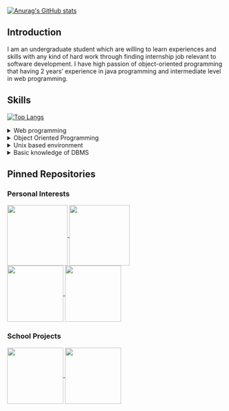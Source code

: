 [![Anurag's GitHub stats](https://github-readme-stats.vercel.app/api?username=eric2788&show_icons=true&theme=tokyonight)](https://github.com/anuraghazra/github-readme-stats)   

## Introduction

I am an undergraduate student which are willing to learn experiences and skills with any kind of hard work
through finding internship job relevant to software development. I have high passion of object-oriented
programming that having 2 years’ experience in java programming and intermediate level in web
programming.

## Skills

[![Top Langs](https://github-readme-stats.vercel.app/api/top-langs/?username=eric2788&theme=tokyonight&layout=compact)](https://github.com/anuraghazra/github-readme-stats)

<details>
  <summary>Web programming</summary>
  
- ASP .NET
- NodeJS
- Html
- CSS
- JavaScript
- Typescript
- VueJS

</details>

<details>
  <summary>Object Oriented Programming</summary>
  
- Java
- Kotlin
- C#
  
 </details>
 
 <details>
    <summary>Unix based environment</summary>
 
- Linux commands
- Shell script

</details>
  
<details>
  <summary>Basic knowledge of DBMS</summary>
  
  - Mongodb
  - MySQL
  
</details>
  
## Pinned Repositories

### Personal Interests

<a href="https://github.com/eric2788/ELDependenci">
  <img align="center" src="https://github-readme-stats.vercel.app/api/pin/?username=eric2788&repo=ELDependenci" height="140" />
</a>
<a href="https://github.com/eric2788/bilibili-jimaku-filter">
  <img align="center" src="https://github-readme-stats.vercel.app/api/pin/?username=eric2788&repo=bilibili-jimaku-filter" height="140" />
</a>
<br>
<a href="https://github.com/eric2788/HyperNiteMC-Bot">
  <img align="center" src="https://github-readme-stats.vercel.app/api/pin/?username=eric2788&repo=HyperNiteMC-Bot" height="130" />
</a>
<a href="https://github.com/eric2788/KotLib">
  <img align="center" src="https://github-readme-stats.vercel.app/api/pin/?username=eric2788&repo=KotLib" height="130" />
</a>

### School Projects

<a href="https://github.com/eric2788/sst-miniproject">
  <img align="center" src="https://github-readme-stats.vercel.app/api/pin/?username=eric2788&repo=sst-miniproject" height="130"/>
</a>
<a href="https://github.com/eric2788/MemoApp">
  <img align="center" src="https://github-readme-stats.vercel.app/api/pin/?username=eric2788&repo=MemoApp" height="130"/>
</a>






